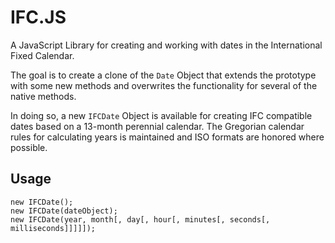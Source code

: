# IFC.JS
A JavaScript Library for creating and working with dates in the International Fixed Calendar.

The goal is to create a clone of the `Date` Object that extends the prototype with some new methods and overwrites the functionality for several of the native methods.

In doing so, a new `IFCDate` Object is available for creating IFC compatible dates based on a 13-month perennial calendar.
The Gregorian calendar rules for calculating years is maintained and ISO formats are honored where possible.

## Usage
    new IFCDate();
    new IFCDate(dateObject);
    new IFCDate(year, month[, day[, hour[, minutes[, seconds[, milliseconds]]]]]);
